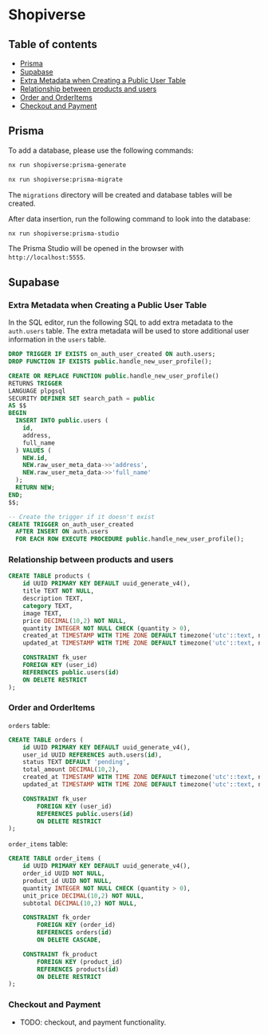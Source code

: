 # Shopiverse

## Table of contents

- [Prisma](#prisma)
- [Supabase](#supabase)
- [Extra Metadata when Creating a Public User Table](#extra-metadata-when-creating-a-public-user-table)
- [Relationship between products and users](#relationship-between-products-and-users)
- [Order and OrderItems](#order-and-orderitems)
- [Checkout and Payment](#checkout-and-payment)

## Prisma

To add a database, please use the following commands:

```bash
nx run shopiverse:prisma-generate
```

```bash
nx run shopiverse:prisma-migrate
```

The `migrations` directory will be created and database tables will be created.

After data insertion, run the following command to look into the database:

```bash
nx run shopiverse:prisma-studio
```

The Prisma Studio will be opened in the browser with `http://localhost:5555`.

## Supabase

### Extra Metadata when Creating a Public User Table

In the SQL editor, run the following SQL to add extra metadata to the `auth.users` table. The extra metadata will be used to store additional user information in the `users` table.

```sql
DROP TRIGGER IF EXISTS on_auth_user_created ON auth.users;
DROP FUNCTION IF EXISTS public.handle_new_user_profile();

CREATE OR REPLACE FUNCTION public.handle_new_user_profile()
RETURNS TRIGGER
LANGUAGE plpgsql
SECURITY DEFINER SET search_path = public
AS $$
BEGIN
  INSERT INTO public.users (
    id,
    address,
    full_name
  ) VALUES (
    NEW.id,
    NEW.raw_user_meta_data->>'address',
    NEW.raw_user_meta_data->>'full_name'
  );
  RETURN NEW;
END;
$$;

-- Create the trigger if it doesn't exist
CREATE TRIGGER on_auth_user_created
  AFTER INSERT ON auth.users
  FOR EACH ROW EXECUTE PROCEDURE public.handle_new_user_profile();

```

### Relationship between products and users

```sql
CREATE TABLE products (
    id UUID PRIMARY KEY DEFAULT uuid_generate_v4(),
    title TEXT NOT NULL,
    description TEXT,
    category TEXT,
    image TEXT,
    price DECIMAL(10,2) NOT NULL,
    quantity INTEGER NOT NULL CHECK (quantity > 0),
    created_at TIMESTAMP WITH TIME ZONE DEFAULT timezone('utc'::text, now()),
    updated_at TIMESTAMP WITH TIME ZONE DEFAULT timezone('utc'::text, now())

    CONSTRAINT fk_user
    FOREIGN KEY (user_id)
    REFERENCES public.users(id)
    ON DELETE RESTRICT
);
```

### Order and OrderItems

`orders` table:

```sql
CREATE TABLE orders (
    id UUID PRIMARY KEY DEFAULT uuid_generate_v4(),
    user_id UUID REFERENCES auth.users(id),
    status TEXT DEFAULT 'pending',
    total_amount DECIMAL(10,2),
    created_at TIMESTAMP WITH TIME ZONE DEFAULT timezone('utc'::text, now()),
    updated_at TIMESTAMP WITH TIME ZONE DEFAULT timezone('utc'::text, now()),

    CONSTRAINT fk_user
        FOREIGN KEY (user_id)
        REFERENCES public.users(id)
        ON DELETE RESTRICT
);
```

`order_items` table:

```sql
CREATE TABLE order_items (
    id UUID PRIMARY KEY DEFAULT uuid_generate_v4(),
    order_id UUID NOT NULL,
    product_id UUID NOT NULL,
    quantity INTEGER NOT NULL CHECK (quantity > 0),
    unit_price DECIMAL(10,2) NOT NULL,
    subtotal DECIMAL(10,2) NOT NULL,

    CONSTRAINT fk_order
        FOREIGN KEY (order_id)
        REFERENCES orders(id)
        ON DELETE CASCADE,

    CONSTRAINT fk_product
        FOREIGN KEY (product_id)
        REFERENCES products(id)
        ON DELETE RESTRICT
);
```

### Checkout and Payment

- TODO: checkout, and payment functionality.
